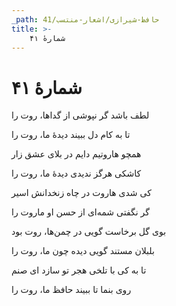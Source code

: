 ```yaml
---
_path: حافظ-شیرازی/اشعار-منتسب/41
title: >-
    شمارهٔ ۴۱
---
```

# شمارهٔ ۴۱

<div class="b" id="bn1"><div class="m1"><p>لطف باشد گر نپوشى از گداها، روت را</p></div>
<div class="m2"><p>تا به کام دل ببیند دیدهٔ ما، روت را</p></div></div>
<div class="b" id="bn2"><div class="m1"><p>همچو هاروتیم دایم در بلاى عشق زار</p></div>
<div class="m2"><p>کاشکى هرگز ندیدى دیدهٔ ما، روت را</p></div></div>
<div class="b" id="bn3"><div class="m1"><p>کى شدى هاروت در چاه زنخدانش اسیر</p></div>
<div class="m2"><p>گر نگفتى شمه‌اى از حسن او ماروت را</p></div></div>
<div class="b" id="bn4"><div class="m1"><p>بوى گل برخاست گویى در چمن‌ها، روت بود</p></div>
<div class="m2"><p>بلبلان مستند گویى دیده چون ما، روت را</p></div></div>
<div class="b" id="bn5"><div class="m1"><p>تا به کى با تلخى هجر تو سازد اى صنم</p></div>
<div class="m2"><p>روى بنما تا ببیند حافظ ما، روت را</p></div></div>

